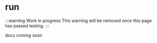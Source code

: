 # <span class="command">run</span>

:::warning Work in progress
<centered-image src="/img/work-in-progress.png" />
This warning will be removed once this page has passed testing.
:::

docs coming soon
